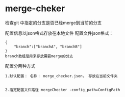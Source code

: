 # merge-cheker
检查git 中指定的分支是否已经merge到当前的分支

配置信息以json格式存放在本地文件
配置文件json格式：

    {
        "branch":["branchA", "branchB"]
    }
    branch数组是用来存放需要merge的分支

配置分两种方式

    1.默认配置： 名称： merge_checker.json， 存放在当前文件夹


    2.指定配置文件路径 mergeChecker -config_path=ConfigPath
